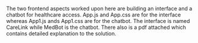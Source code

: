 The two frontend aspects worked upon here are building an interface and a chatbot for healthcare access.
App.js and App.css are for the interface whereas App1.js ands App1.css are for the chatbot.
The interface is named CareLink while MedBot is the chatbot.
There also is a pdf attached which contains detailed explanation to the solution.
